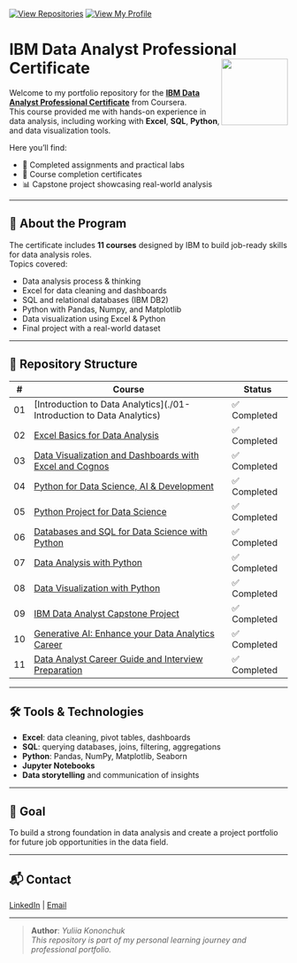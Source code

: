 [![View Repositories](https://img.shields.io/badge/View-My_Repositories-blue?logo=GitHub)](https://github.com/Yulia-Momotyuk?tab=repositories)
[![View My Profile](https://img.shields.io/badge/View-My_Profile-green?logo=GitHub)](https://github.com/Yulia-Momotyuk)
# IBM Data Analyst Professional Certificate <img src="https://raw.githubusercontent.com/roshangrewal/IBM-Data-Science-Professional-Certification/master/IBM-Banner.png" align="right" width="120" />

Welcome to my portfolio repository for the **[IBM Data Analyst Professional Certificate](https://www.coursera.org/professional-certificates/ibm-data-analyst)** from Coursera.  
This course provided me with hands-on experience in data analysis, including working with **Excel**, **SQL**, **Python**, and data visualization tools.  

Here you’ll find:
- 📁 Completed assignments and practical labs
- 📄 Course completion certificates
- 📊 Capstone project showcasing real-world analysis

---

## 📘 About the Program

The certificate includes **11 courses** designed by IBM to build job-ready skills for data analysis roles.  
Topics covered:
- Data analysis process & thinking
- Excel for data cleaning and dashboards
- SQL and relational databases (IBM DB2)
- Python with Pandas, Numpy, and Matplotlib
- Data visualization using Excel & Python
- Final project with a real-world dataset

---

## 📂 Repository Structure

| #   | Course                                                                                           | Status       |
|-----|--------------------------------------------------------------------------------------------------|--------------|
| 01  | [Introduction to Data Analytics](./01-Introduction to Data Analytics)                            | ✅ Completed |
| 02  | [Excel Basics for Data Analysis](./02-excel-basics-for-data-analysis)                            | ✅ Completed |
| 03  | [Data Visualization and Dashboards with Excel and Cognos](./03-visualization-and-dashboards-with-excel-and-cognos)              | ✅ Completed |
| 04  | [Python for Data Science, AI & Development](./04-python-for-data-science-ai-development)  | ✅ Completed |
| 05  | [Python Project for Data Science](./05-python-project-for-data-science)                 | ✅ Completed |
| 06  | [Databases and SQL for Data Science with Python](./06-databases-and-sql-for-data-science-with-python)                                | ✅ Completed |
| 07  | [Data Analysis with Python](./07-data-analysis-with-python)                                 | ✅ Completed |
| 08  | [Data Visualization with Python](./08-data-visualization-with-python)                            | ✅ Completed |
| 09  | [IBM Data Analyst Capstone Project](./09-capstone-project-data-analyst)                 | ✅ Completed |
| 10  | [Generative AI: Enhance your Data Analytics Career](./10-generative-ai-advancing-your-data-analyst-career)                           | ✅ Completed |
| 11  | [Data Analyst Career Guide and Interview Preparation](./11-data-analyst-career-guide-interview-prep)                              | ✅ Completed |

---

## 🛠️ Tools & Technologies

- **Excel**: data cleaning, pivot tables, dashboards
- **SQL**: querying databases, joins, filtering, aggregations
- **Python**: Pandas, NumPy, Matplotlib, Seaborn
- **Jupyter Notebooks**
- **Data storytelling** and communication of insights

---

## 🎯 Goal

To build a strong foundation in data analysis and create a project portfolio for future job opportunities in the data field.

---

## 📬 Contact

[LinkedIn](http://linkedin.com/in/yulia-kononchuk) | [Email](mailto:kononchuk.yuliia@gmail.com)

---
> **Author**: _Yuliia Kononchuk_  
> _This repository is part of my personal learning journey and professional portfolio._ 
